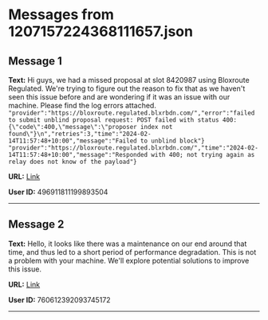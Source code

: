 # Messages from 1207157224368111657.json

## Message 1

**Text:** Hi guys, we had a missed proposal at slot 8420987 using Bloxroute Regulated. We're trying to figure out the reason to fix that as we haven't seen this issue before and are wondering if it was an issue with our machine. Please find the log errors attached.
`"provider":"https://bloxroute.regulated.blxrbdn.com/","error":"failed to submit unblind proposal request: POST failed with status 400: {\"code\":400,\"message\":\"proposer index not found\"}\n","retries":3,"time":"2024-02-14T11:57:48+10:00","message":"Failed to unblind block"}`
`"provider":"https://bloxroute.regulated.blxrbdn.com/","time":"2024-02-14T11:57:48+10:00","message":"Responded with 400; not trying again as relay does not know of the payload"}`

**URL:** [Link](https://discord.com/channels/638409433860407300/638411171233398824/1207157224368111657)

**User ID:** 496911811199893504

---

## Message 2

**Text:** Hello, it looks like there was a maintenance on our end around that time, and thus led to a short period of performance degradation. This is not a problem with your machine.
We'll explore potential solutions to improve this issue.

**URL:** [Link](https://discord.com/channels/638409433860407300/638411171233398824/1207401104426401802)

**User ID:** 760612392093745172

---

